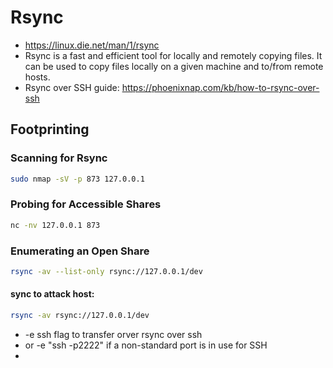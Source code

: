 # Rsync
- https://linux.die.net/man/1/rsync
- Rsync is a fast and efficient tool for locally and remotely copying files. It can be used to copy files locally on a given machine and to/from remote hosts. 
- Rsync over SSH guide: https://phoenixnap.com/kb/how-to-rsync-over-ssh

## Footprinting
### Scanning for Rsync
```sh
sudo nmap -sV -p 873 127.0.0.1
```
### Probing for Accessible Shares
```sh
nc -nv 127.0.0.1 873
```
### Enumerating an Open Share
```sh
rsync -av --list-only rsync://127.0.0.1/dev
```
#### sync to attack host:
```sh
rsync -av rsync://127.0.0.1/dev
```
- -e ssh flag to transfer orver rsync over ssh
- or -e "ssh -p2222" if a non-standard port is in use for SSH
- 